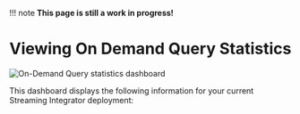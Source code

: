 !!! note
    **This page is still a work in progress!**
    
# Viewing On Demand Query Statistics

![On-Demand Query statistics dashboard]({{base_path}}/observe/si-observe/streaming-integrator-grafana-dashboard/on_demand_query_statistics_dashboard.png)

This dashboard displays the following information for your current Streaming Integrator deployment:

